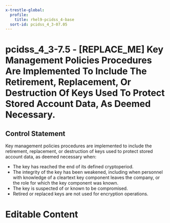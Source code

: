 ```yaml
---
x-trestle-global:
  profile:
    title: rhel9-pcidss_4-base
  sort-id: pcidss_4_3-07.05
---
```


# pcidss_4_3-7.5 - \[REPLACE_ME\] Key Management Policies Procedures Are Implemented To Include The Retirement, Replacement, Or Destruction Of Keys Used To Protect Stored Account Data, As Deemed Necessary.

## Control Statement

Key management policies procedures are implemented to include the retirement, replacement,
or destruction of keys used to protect stored account data, as deemed necessary when:
- The key has reached the end of its defined cryptoperiod.
- The integrity of the key has been weakened, including when personnel with knowledge of a
cleartext key component leaves the company, or the role for which the key component was
known.
- The key is suspected of or known to be compromised.
- Retired or replaced keys are not used for encryption operations.

# Editable Content

<!-- Make additions and edits below -->
<!-- The above represents the contents of the control as received by the profile, prior to additions. -->
<!-- If the profile makes additions to the control, they will appear below. -->
<!-- The above markdown may not be edited but you may edit the content below, and/or introduce new additions to be made by the profile. -->
<!-- If there is a yaml header at the top, parameter values may be edited. Use --set-parameters to incorporate the changes during assembly. -->
<!-- The content here will then replace what is in the profile for this control, after running profile-assemble. -->
<!-- The current profile has no added parts for this control, but you may add new ones here. -->
<!-- Each addition must have a heading either of the form ## Control my_addition_name -->
<!-- or ## Part a. (where the a. refers to one of the control statement labels.) -->
<!-- "## Control" parts are new parts added after the statement part. -->
<!-- "## Part" parts are new parts added into the top-level statement part with that label. -->
<!-- Subparts may be added with nested hash levels of the form ### My Subpart Name -->
<!-- underneath the parent ## Control or ## Part being added -->
<!-- See https://oscal-compass.github.io/compliance-trestle/tutorials/ssp_profile_catalog_authoring/ssp_profile_catalog_authoring for guidance. -->
